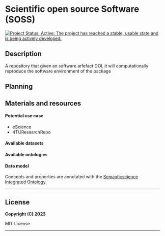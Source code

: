 # Scientific open source Software (SOSS)

[![Project Status: Active: The project has reached a stable, usable state and is being actively developed.](https://www.repostatus.org/badges/latest/active.svg)](https://www.repostatus.org/#active)

## Description

A repository that given an software arfefact DOI, it will computationally reproduce the software environment of the package


## Planning

## Materials and resources

#### Potential use case
* eScience
* 4TUResearchRepo

#### Available datasets

#### Available ontologies

#### Data model
Concepts and properties are annotated with the [Semanticscience  Integrated Ontology](https://bioportal.bioontology.org/ontologies/SIO/).

---
## License

**Copyright (C) 2023**

MIT License 

---

